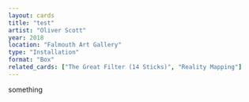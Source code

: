 ```yaml
---
layout: cards
title: "test"
artist: "Oliver Scott"
year: 2018
location: "Falmouth Art Gallery"
type: "Installation"
format: "Box"
related_cards: ["The Great Filter (14 Sticks)", "Reality Mapping"]
---
```


something
